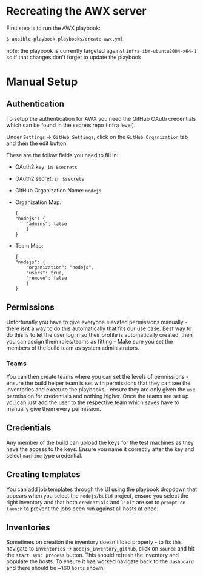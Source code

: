 # Recreating the AWX server

First step is to run the AWX playbook:

```sh 
$ ansible-playbook playbooks/create-awx.yml
```

_note_: the playbook is currently targeted against `infra-ibm-ubuntu2004-x64-1` so if that changes don't forget to update the playbook

# Manual Setup

## Authentication

To setup the authentication for AWX you need the GitHub OAuth credentials which can be found in the secrets repo (Infra level).

Under `Settings` -> `GitHub Settings`, click on the `GitHub Organization` tab and then the edit button.

These are the follow fields you need to fill in:

 - OAuth2 key: `in $secrets`

 - OAuth2 secret: `in $secrets`

 - GitHub Organization Name: `nodejs`

 - Organization Map: 
    ```
    {
    "nodejs": {
        "admins": false
        }
    }
    ```

- Team Map: 

    ```
    {
    "nodejs": {
        "organization": "nodejs",
        "users": true,
        "remove": false
        }
    }
    ```

## Permissions

Unfortunatly you have to give everyone elevated permissions manually - there isnt a way to do this automatically that fits our use case. Best way to do this is to let the user log in so their profile is automatically created, then you can assign them roles/teams as fitting - Make sure you set the members of the build team as system administrators.

### Teams 

You can then create teams where you can set the levels of permissions - ensure the build helper team is set with permissions that they can see the inventories and exectute the playbooks - ensure they are only given the `use` permission for credentials and nothing higher. Once the teams are set up you can just add the user to the respective team which saves have to manually give them every permission.

## Credentials 

Any member of the build can upload the keys for the test machines as they have the access to the keys. Ensure you name it correctly after the key and select `machine` type credential.

## Creating templates

You can add job templates through the UI using the playbook dropdown that appears when you select the `nodejs/build` project, ensure you select the right inventory and that both `credentials` and `limit` are set to `prompt on launch` to prevent the jobs been run against all hosts at once.

## Inventories

Sometimes on creation the inventory doesn't load properly - to fix this navigate to `inventories` -> `nodejs_inventory_github`, click on `source` and hit the `start sync process` button. This should refresh the inventory and populate the hosts. To ensure it has worked navigate back to the `dashboard` and there should be ~160 `hosts` shown.

